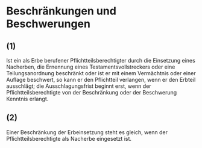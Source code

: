 # Beschränkungen und Beschwerungen



## (1)

 Ist ein als Erbe berufener Pflichtteilsberechtigter durch die Einsetzung eines Nacherben, die Ernennung eines Testamentsvollstreckers oder eine Teilungsanordnung beschränkt oder ist er mit einem Vermächtnis oder einer Auflage beschwert, so kann er den Pflichtteil verlangen, wenn er den Erbteil ausschlägt; die Ausschlagungsfrist beginnt erst, wenn der Pflichtteilsberechtigte von der Beschränkung oder der Beschwerung Kenntnis erlangt.

## (2)

 Einer Beschränkung der Erbeinsetzung steht es gleich, wenn der Pflichtteilsberechtigte als Nacherbe eingesetzt ist. 

